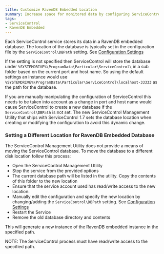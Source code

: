 ```yaml
---
title: Customize RavenDB Embedded Location
summary: Increase space for monitored data by configuring ServiceControl to save data in a different location other than the default.
tags:
- ServiceControl
- RavenDB Embedded
---
```


Each ServiceControl service stores its data in a RavenDB embedded database. The location of the database is typically set in the configuration file by the `ServiceControl\DBPath` setting. See [Configuration Settings](creating-config-file.md)

If the setting is not specified then ServiceControl will store the database under `%SYSTEMDRIVE%\ProgramData\Particular\ServiceControl\` in a sub folder based on the current port and host name. So using the default settings an instance would use `%SYSTEMDRIVE%\ProgramData\Particular\ServiceControl\localhost-33333` as the path for the database.

If you are manually manipulating the configuration of ServiceControl this needs to be taken into account as a change in port and host name would cause ServiceControl to create a new database if the `ServiceControl\DBPath` is not set.  The new ServiceControl Management Utility that ships with ServiceControl 1.7 sets the database location when creating or modifying the configuration to avoid this dynamic change.

### Setting a Different Location for RavenDB Embedded Database

The ServiceControl Management Utility does not provide a means of moving the ServiceControl database.  To move the database to a different disk location follow this process:

 * Open the ServiceControl Management Utility 
 * Stop the service from the provided options
 * The current database path will be listed in the utility.  Copy the contents of this folder to the new location
 * Ensure that the service account used has read/write access to the new location.
 * Manually edit the configuration and specify the new location by changing/adding the `ServiceControl\DBPath` setting. See [Configuration Settings](creating-config-file.md)
 * Restart the Service
 * Remove the old database directory and contents
 
This will generate a new instance of the RavenDB embedded instance in the specified path.

NOTE: The ServiceControl process must have read/write access to the specified path.